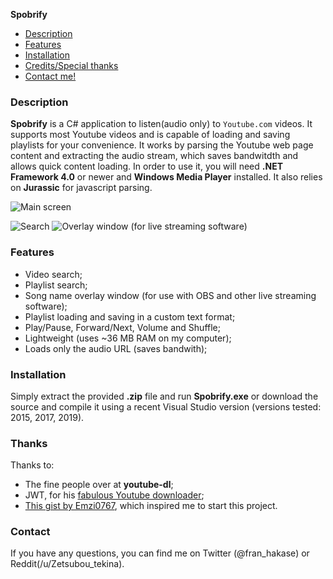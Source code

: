 **Spobrify**

- [Description](#Description)
- [Features](#Features)
- [Installation](#Installation)
- [Credits/Special thanks](#Thanks)
- [Contact me!](#Contact)


### Description

**Spobrify** is a C# application to listen(audio only) to `Youtube.com` videos. It supports most Youtube videos and is capable of loading and saving playlists for your convenience.
It works by parsing the Youtube web page content and extracting the audio stream, which saves bandwitdth and allows quick content loading. In order to use it, you will need **.NET Framework 4.0** or newer and **Windows Media Player** installed. It also relies on **Jurassic** for javascript parsing.

![Main screen](https://i.imgur.com/Es2O72V.png)

![Search](https://i.imgur.com/SqGmMEC.png)
![Overlay window (for live streaming software)](https://i.imgur.com/DmuHjkG.png)


### Features


- Video search;
- Playlist search;
- Song name overlay window (for use with OBS and other live streaming software);
- Playlist loading and saving in a custom text format;
- Play/Pause, Forward/Next, Volume and Shuffle;
- Lightweight (uses ~36 MB RAM on my computer);
- Loads only the audio URL (saves bandwith);


### Installation

Simply extract the provided **.zip** file and run **Spobrify.exe** or download the source and compile it using a recent Visual Studio version (versions tested: 2015, 2017, 2019).


### Thanks

Thanks to:
- The fine people over at **youtube-dl**;
- JWT, for his [fabulous Youtube downloader](https://www.jwz.org/hacks/youtubedown);
- [This gist by Emzi0767](https://gist.github.com/Emzi0767/9248b935e5cca78c5b81111f9c2ea4d8), which inspired me to start this project.

### Contact

If you have any questions, you can find me on Twitter (@fran_hakase) or Reddit(/u/Zetsubou_tekina).
